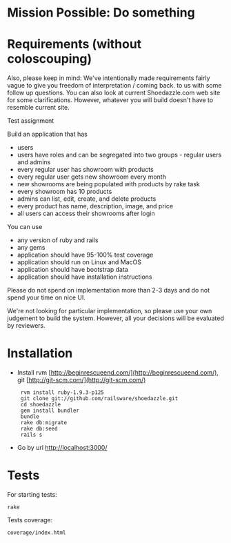 # Mission Possible: Do something

# Requirements (without coloscouping)

Also, please keep in mind:
We've intentionally made requirements fairly vague to give you freedom of interpretation / coming back.
to us with some follow up questions. You can also look at current Shoedazzle.com web site for some clarifications.
However, whatever you will build doesn't have to resemble current site.

Test assignment

Build an application that has
* users
* users have roles and can be segregated into two groups - regular users and admins
* every regular user has showroom with products
* every regular user gets new showroom every month
* new showrooms are being populated with products by rake task
* every showroom has 10 products
* admins can list, edit, create, and delete products
* every product has name, description, image, and price
* all users can access their showrooms after login

You can use
* any version of ruby and rails
* any gems
* application should have 95-100% test coverage
* application should run on Linux and MacOS
* application should have bootstrap data
* application should have installation instructions

Please do not spend on implementation more than 2-3 days and do not spend your time on nice UI.

We're not looking for particular implementation, so please use your own judgement to build the system. However, all your decisions will be evaluated by reviewers.

# Installation

 * Install rvm [http://beginrescueend.com/](http://beginrescueend.com/), git [http://git-scm.com/](http://git-scm.com/)

        rvm install ruby-1.9.3-p125
        git clone git://github.com/railsware/shoedazzle.git
        cd shoedazzle
        gem install bundler
        bundle
        rake db:migrate
        rake db:seed
        rails s
    
 * Go by url [http://localhost:3000/](http://localhost:3000/)
  
# Tests

For starting tests:

    rake
    
Tests coverage:

    coverage/index.html